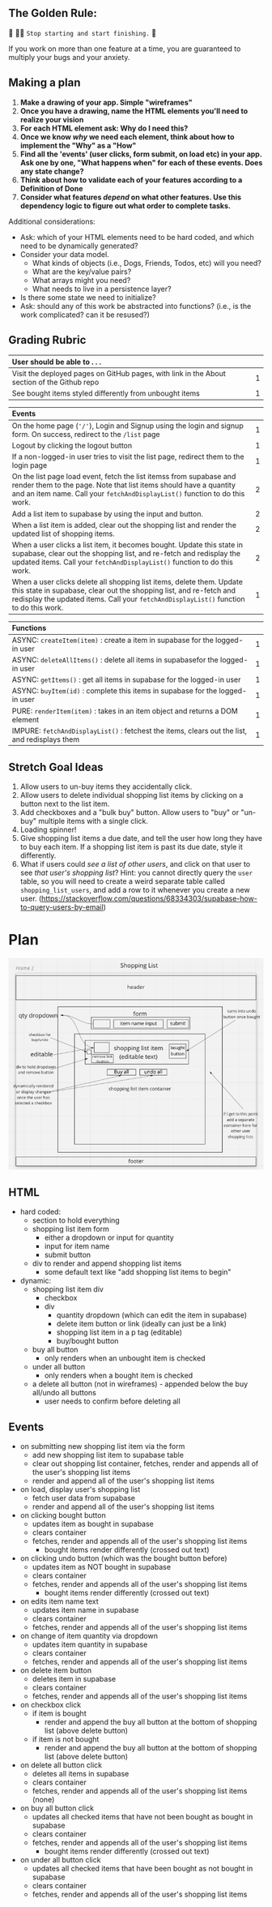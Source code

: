 ## The Golden Rule:

🦸 🦸‍♂️ `Stop starting and start finishing.` 🏁

If you work on more than one feature at a time, you are guaranteed to multiply your bugs and your anxiety.

## Making a plan

1. **Make a drawing of your app. Simple "wireframes"**
1. **Once you have a drawing, name the HTML elements you'll need to realize your vision**
1. **For each HTML element ask: Why do I need this?**
1. **Once we know _why_ we need each element, think about how to implement the "Why" as a "How"**
1. **Find all the 'events' (user clicks, form submit, on load etc) in your app. Ask one by one, "What happens when" for each of these events. Does any state change?**
1. **Think about how to validate each of your features according to a Definition of Done**
1. **Consider what features _depend_ on what other features. Use this dependency logic to figure out what order to complete tasks.**

Additional considerations:

- Ask: which of your HTML elements need to be hard coded, and which need to be dynamically generated?
- Consider your data model.
  - What kinds of objects (i.e., Dogs, Friends, Todos, etc) will you need?
  - What are the key/value pairs?
  - What arrays might you need?
  - What needs to live in a persistence layer?
- Is there some state we need to initialize?
- Ask: should any of this work be abstracted into functions? (i.e., is the work complicated? can it be resused?)

## Grading Rubric

| User should be able to . . .                                                         |             |
| :----------------------------------------------------------------------------------- | ----------: |
| Visit the deployed pages on GitHub pages, with link in the About section of the Github repo |    1 |
| See bought items styled differently from unbought items                                   |        1 |

| Events                                                                                |             |
| :----------------------------------------------------------------------------------- | ----------: |
| On the home page (`'/'`), Login and Signup using the login and signup form. On success, redirect to the `/list` page   |        1 |
| Logout by clicking the logout button                                                       |       1 |
| If a non-logged-in user tries to visit the list page, redirect them to the login page     |       1 |
| On the list page load event, fetch the list itemss from supabase and render them to the page. Note that list items should have a quantity and an item name. Call your `fetchAndDisplayList()` function to do this work.        |        2 |
| Add a list item to supabase by using the input and button.                                     |        2 |
| When a list item is added, clear out the shopping list and render the updated list of shopping items.       |        2 |
| When a user clicks a list item, it becomes bought. Update this state in supabase, clear out the shopping list, and re-fetch and redisplay the updated items. Call your `fetchAndDisplayList()` function to do this work.                |        2 |
| When a user clicks delete all shopping list items, delete them. Update this state in supabase, clear out the shopping list, and re-fetch and redisplay the updated items. Call your `fetchAndDisplayList()` function to do this work.               |        1 |

| Functions                                                                                |             |
| :----------------------------------------------------------------------------------- | ----------: |
| ASYNC: `createItem(item)` : create a item in supabase for the logged-in user |1|
| ASYNC: `deleteAllItems()` : delete all items  in supabasefor the logged-in user |1|
| ASYNC: `getItems()` : get all items in supabase for the logged-in user |1|
| ASYNC: `buyItem(id)` : complete this items in supabase for the logged-in user |1|
| PURE: `renderItem(item)` : takes in an item object and returns a DOM element |1|
| IMPURE: `fetchAndDisplayList()` : fetchest the items, clears out the list, and redisplays them |1|

## Stretch Goal Ideas

1) Allow users to un-buy items they accidentally click.
2) Allow users to delete individual shopping list items by clicking on a button next to the list item.
3) Add checkboxes and a "bulk buy" button. Allow users to "buy" or "un-buy" multiple items with a single click.
4) Loading spinner!
5) Give shopping list items a due date, and tell the user how long they have to buy each item. If a shopping list item is past its due date, style it differently.
6) What if users could _see a list of other users_, and click on that user to see _that user's shopping list_? Hint: you cannot directly query the `user` table, so you will need to create a weird separate table called `shopping_list_users`, and add a row to it whenever you create a new user. (https://stackoverflow.com/questions/68334303/supabase-how-to-query-users-by-email)

# Plan

![wireframes](/assets/wireframes.png)

## HTML

- hard coded:
  - section to hold everything
  - shopping list item form
    - either a dropdown or input for quantity
    - input for item name
    - submit button
  - div to render and append shopping list items
    - some default text like "add shopping list items to begin"
- dynamic:
  - shopping list item div
    - checkbox
    - div
      - quantity dropdown (which can edit the item in supabase)
      - delete item button or link (ideally can just be a link)
      - shopping list item in a p tag (editable)
      - buy/bought button
  - buy all button
    - only renders when an unbought item is checked
  - under all button
    - only renders when a bought item is checked
  - a delete all button (not in wireframes) - appended below the buy all/undo all buttons
    - user needs to confirm before deleting all

## Events

- on submitting new shopping list item via the form
  - add new shopping list item to supabase table
  - clear out shopping list container, fetches, render and appends all of the user's shopping list items
  - render and append all of the user's shopping list items
- on load, display user's shopping list
  - fetch user data from supabase
  - render and append all of the user's shopping list items
- on clicking bought button
  - updates item as bought in supabase
  - clears container
  - fetches, render and appends all of the user's shopping list items
    - bought items render differently (crossed out text)
- on clicking undo button (which was the bought button before)
  - updates item as NOT bought in supabase
  - clears container
  - fetches, render and appends all of the user's shopping list items
    - bought items render differently (crossed out text)
- on edits item name text
  - updates item name in supabase
  - clears container
  - fetches, render and appends all of the user's shopping list items
- on change of item quantity via dropdown
  - updates item quantity in supabase
  - clears container
  - fetches, render and appends all of the user's shopping list items
- on delete item button
  - deletes item in supabase
  - clears container
  - fetches, render and appends all of the user's shopping list items
- on checkbox click
  - if item is bought
    - render and append the buy all button at the bottom of shopping list (above delete button)
  - if item is not bought
    - render and append the buy all button at the bottom of shopping list (above delete button)
- on delete all button click
  - deletes all items in supabase
  - clears container
  - fetches, render and appends all of the user's shopping list items (none)
- on buy all button click
  - updates all checked items that have not been bought as bought in supabase
  - clears container
  - fetches, render and appends all of the user's shopping list items
    - bought items render differently (crossed out text)
- on under all button click
  - updates all checked items that have been bought as not bought in supabase
  - clears container
  - fetches, render and appends all of the user's shopping list items
